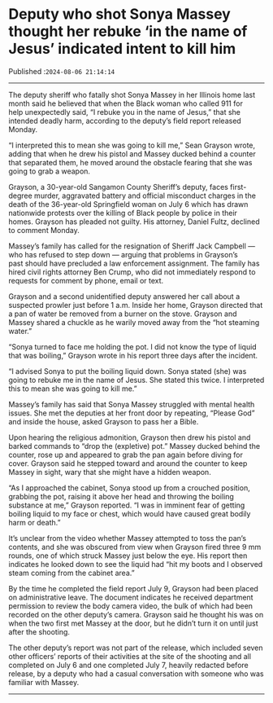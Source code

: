 # Deputy who shot Sonya Massey thought her rebuke ‘in the name of Jesus’ indicated intent to kill him

Published :`2024-08-06 21:14:14`

---

The deputy sheriff who fatally shot Sonya Massey in her Illinois home last month said he believed that when the Black woman who called 911 for help unexpectedly said, “I rebuke you in the name of Jesus,” that she intended deadly harm, according to the deputy’s field report released Monday.

“I interpreted this to mean she was going to kill me,” Sean Grayson wrote, adding that when he drew his pistol and Massey ducked behind a counter that separated them, he moved around the obstacle fearing that she was going to grab a weapon.

Grayson, a 30-year-old Sangamon County Sheriff’s deputy, faces first-degree murder, aggravated battery and official misconduct charges in the death of the 36-year-old Springfield woman on July 6 which has drawn nationwide protests over the killing of Black people by police in their homes. Grayson has pleaded not guilty. His attorney, Daniel Fultz, declined to comment Monday.

Massey’s family has called for the resignation of Sheriff Jack Campbell — who has refused to step down — arguing that problems in Grayson’s past should have precluded a law enforcement assignment. The family has hired civil rights attorney Ben Crump, who did not immediately respond to requests for comment by phone, email or text.

Grayson and a second unidentified deputy answered her call about a suspected prowler just before 1 a.m. Inside her home, Grayson directed that a pan of water be removed from a burner on the stove. Grayson and Massey shared a chuckle as he warily moved away from the “hot steaming water.”

“Sonya turned to face me holding the pot. I did not know the type of liquid that was boiling,” Grayson wrote in his report three days after the incident.

“I advised Sonya to put the boiling liquid down. Sonya stated (she) was going to rebuke me in the name of Jesus. She stated this twice. I interpreted this to mean she was going to kill me.”

Massey’s family has said that Sonya Massey struggled with mental health issues. She met the deputies at her front door by repeating, “Please God” and inside the house, asked Grayson to pass her a Bible.

Upon hearing the religious admonition, Grayson then drew his pistol and barked commands to “drop the (expletive) pot.” Massey ducked behind the counter, rose up and appeared to grab the pan again before diving for cover. Grayson said he stepped toward and around the counter to keep Massey in sight, wary that she might have a hidden weapon.

“As I approached the cabinet, Sonya stood up from a crouched position, grabbing the pot, raising it above her head and throwing the boiling substance at me,” Grayson reported. “I was in imminent fear of getting boiling liquid to my face or chest, which would have caused great bodily harm or death.”

It’s unclear from the video whether Massey attempted to toss the pan’s contents, and she was obscured from view when Grayson fired three 9 mm rounds, one of which struck Massey just below the eye. His report then indicates he looked down to see the liquid had “hit my boots and I observed steam coming from the cabinet area.”

By the time he completed the field report July 9, Grayson had been placed on administrative leave. The document indicates he received department permission to review the body camera video, the bulk of which had been recorded on the other deputy’s camera. Grayson said he thought his was on when the two first met Massey at the door, but he didn’t turn it on until just after the shooting.

The other deputy’s report was not part of the release, which included seven other officers’ reports of their activities at the site of the shooting and all completed on July 6 and one completed July 7, heavily redacted before release, by a deputy who had a casual conversation with someone who was familiar with Massey.

---

